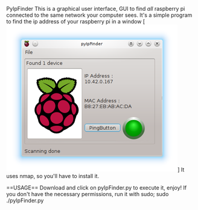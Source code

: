 PyIpFinder
This is a graphical user interface, GUI to find _all_ raspberry pi connected to the same network your computer sees. It's a simple program to find the ip address of your raspberry pi in a window 
[![pyIpFinder GUI](/pingable.png?raw=true)]
It uses nmap, so you'll have to install it.

==USAGE==
Download and click on pyIpFinder.py to execute it, enjoy!
If you don't have the necessary permissions, run it with sudo; sudo ./pyIpFinder.py

